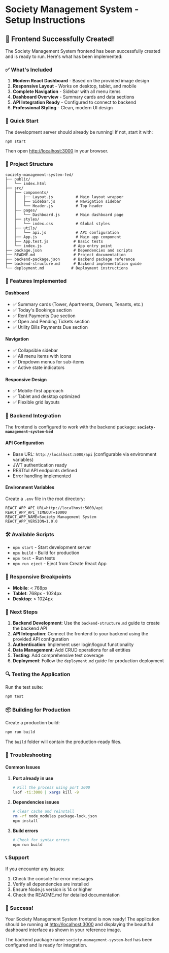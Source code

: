 # Society Management System - Setup Instructions

## 🎉 Frontend Successfully Created!

The Society Management System frontend has been successfully created and is ready to run. Here's what has been implemented:

### ✅ What's Included

1. **Modern React Dashboard** - Based on the provided image design
2. **Responsive Layout** - Works on desktop, tablet, and mobile
3. **Complete Navigation** - Sidebar with all menu items
4. **Dashboard Overview** - Summary cards and data sections
5. **API Integration Ready** - Configured to connect to backend
6. **Professional Styling** - Clean, modern UI design

### 🚀 Quick Start

The development server should already be running! If not, start it with:

```bash
npm start
```

Then open [http://localhost:3000](http://localhost:3000) in your browser.

### 📁 Project Structure

```
society-management-system-fed/
├── public/
│   └── index.html
├── src/
│   ├── components/
│   │   ├── Layout.js          # Main layout wrapper
│   │   ├── Sidebar.js         # Navigation sidebar
│   │   └── Header.js          # Top header
│   ├── pages/
│   │   └── Dashboard.js       # Main dashboard page
│   ├── styles/
│   │   └── index.css          # Global styles
│   ├── utils/
│   │   └── api.js             # API configuration
│   ├── App.js                 # Main app component
│   ├── App.test.js           # Basic tests
│   └── index.js              # App entry point
├── package.json              # Dependencies and scripts
├── README.md                 # Project documentation
├── backend-package.json      # Backend package reference
├── backend-structure.md      # Backend implementation guide
└── deployment.md            # Deployment instructions
```

### 🎨 Features Implemented

#### Dashboard
- ✅ Summary cards (Tower, Apartments, Owners, Tenants, etc.)
- ✅ Today's Bookings section
- ✅ Rent Payments Due section
- ✅ Open and Pending Tickets section
- ✅ Utility Bills Payments Due section

#### Navigation
- ✅ Collapsible sidebar
- ✅ All menu items with icons
- ✅ Dropdown menus for sub-items
- ✅ Active state indicators

#### Responsive Design
- ✅ Mobile-first approach
- ✅ Tablet and desktop optimized
- ✅ Flexible grid layouts

### 🔧 Backend Integration

The frontend is configured to work with the backend package: **`society-management-system-bed`**

#### API Configuration
- Base URL: `http://localhost:5000/api` (configurable via environment variables)
- JWT authentication ready
- RESTful API endpoints defined
- Error handling implemented

#### Environment Variables
Create a `.env` file in the root directory:
```env
REACT_APP_API_URL=http://localhost:5000/api
REACT_APP_API_TIMEOUT=10000
REACT_APP_NAME=Society Management System
REACT_APP_VERSION=1.0.0
```

### 🛠️ Available Scripts

- `npm start` - Start development server
- `npm build` - Build for production
- `npm test` - Run tests
- `npm run eject` - Eject from Create React App

### 📱 Responsive Breakpoints

- **Mobile**: < 768px
- **Tablet**: 768px - 1024px
- **Desktop**: > 1024px

### 🎯 Next Steps

1. **Backend Development**: Use the `backend-structure.md` guide to create the backend API
2. **API Integration**: Connect the frontend to your backend using the provided API configuration
3. **Authentication**: Implement user login/logout functionality
4. **Data Management**: Add CRUD operations for all entities
5. **Testing**: Add comprehensive test coverage
6. **Deployment**: Follow the `deployment.md` guide for production deployment

### 🔍 Testing the Application

Run the test suite:
```bash
npm test
```

### 📦 Building for Production

Create a production build:
```bash
npm run build
```

The `build` folder will contain the production-ready files.

### 🐛 Troubleshooting

#### Common Issues

1. **Port already in use**
   ```bash
   # Kill the process using port 3000
   lsof -ti:3000 | xargs kill -9
   ```

2. **Dependencies issues**
   ```bash
   # Clear cache and reinstall
   rm -rf node_modules package-lock.json
   npm install
   ```

3. **Build errors**
   ```bash
   # Check for syntax errors
   npm run build
   ```

### 📞 Support

If you encounter any issues:
1. Check the console for error messages
2. Verify all dependencies are installed
3. Ensure Node.js version is 14 or higher
4. Check the README.md for detailed documentation

### 🎉 Success!

Your Society Management System frontend is now ready! The application should be running at [http://localhost:3000](http://localhost:3000) and displaying the beautiful dashboard interface as shown in your reference image.

The backend package name `society-management-system-bed` has been configured and is ready for integration.
